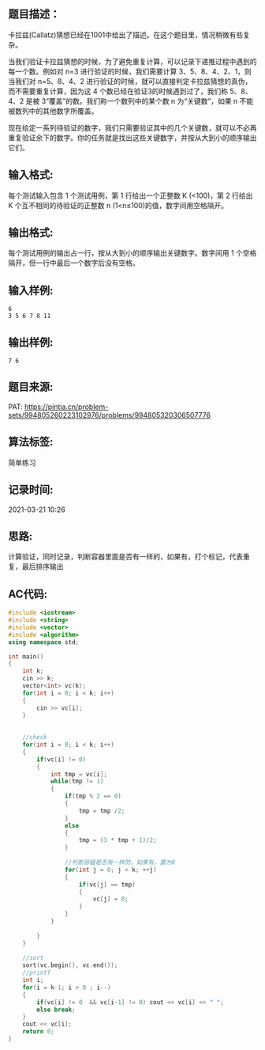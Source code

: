 ## 题目描述：
卡拉兹(Callatz)猜想已经在1001中给出了描述。在这个题目里，情况稍微有些复杂。  

当我们验证卡拉兹猜想的时候，为了避免重复计算，可以记录下递推过程中遇到的每一个数。例如对 n=3 进行验证的时候，我们需要计算 3、5、8、4、2、1，则当我们对 n=5、8、4、2 进行验证的时候，就可以直接判定卡拉兹猜想的真伪，而不需要重复计算，因为这 4 个数已经在验证3的时候遇到过了，我们称 5、8、4、2 是被 3“覆盖”的数。我们称一个数列中的某个数 n 为“关键数”，如果 n 不能被数列中的其他数字所覆盖。  

现在给定一系列待验证的数字，我们只需要验证其中的几个关键数，就可以不必再重复验证余下的数字。你的任务就是找出这些关键数字，并按从大到小的顺序输出它们。  

## 输入格式:
每个测试输入包含 1 个测试用例，第 1 行给出一个正整数 K (<100)，第 2 行给出 K 个互不相同的待验证的正整数 n (1<n≤100)的值，数字间用空格隔开。  

## 输出格式:
每个测试用例的输出占一行，按从大到小的顺序输出关键数字。数字间用 1 个空格隔开，但一行中最后一个数字后没有空格。  

## 输入样例:
```
6
3 5 6 7 8 11
```

## 输出样例:
```
7 6
```

## 题目来源:
PAT: https://pintia.cn/problem-sets/994805260223102976/problems/994805320306507776  

## 算法标签:
简单练习

## 记录时间:
2021-03-21 10:26

## 思路:
计算验证，同时记录，判断容器里面是否有一样的，如果有，打个标记，代表重复，最后排序输出

## AC代码:
```cpp
#include <iostream>
#include <string>
#include <vector>
#include <algorithm>
using namespace std;

int main()
{
	int k;
	cin >> k;
	vector<int> vc(k);
	for(int i = 0; i < k; i++)
	{
		cin >> vc[i];
	}
	
	
	//check
	for(int i = 0; i < k; i++)
	{
		if(vc[i] != 0)
		{
			int tmp = vc[i];
			while(tmp != 1)
			{
				if(tmp % 2 == 0)
				{
					tmp = tmp /2;
				}
				else
				{
					tmp = (3 * tmp + 1)/2;
				}
				
				//判断容器是否有一样的，如果有，置为0
				for(int j = 0; j < k; ++j) 
				{
					if(vc[j] == tmp)
					{
						vc[j] = 0;
					}
				}
			}
			
		}
	}
	
	//sort
	sort(vc.begin(), vc.end());
	//printf
	int i;
	for(i = k-1; i > 0 ; i--)
	{
		if(vc[i] != 0  && vc[i-1] != 0) cout << vc[i] << " ";
		else break;
	}
	cout << vc[i];
	return 0;
} 
```